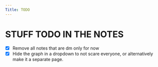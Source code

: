 ```yaml
---
Title: TODO
---
```


# STUFF TODO IN THE NOTES
- [x] Remove all notes that are dm only for now
- [x] Hide the graph in a dropdown to not scare everyone, or alternatively make it a separate page.